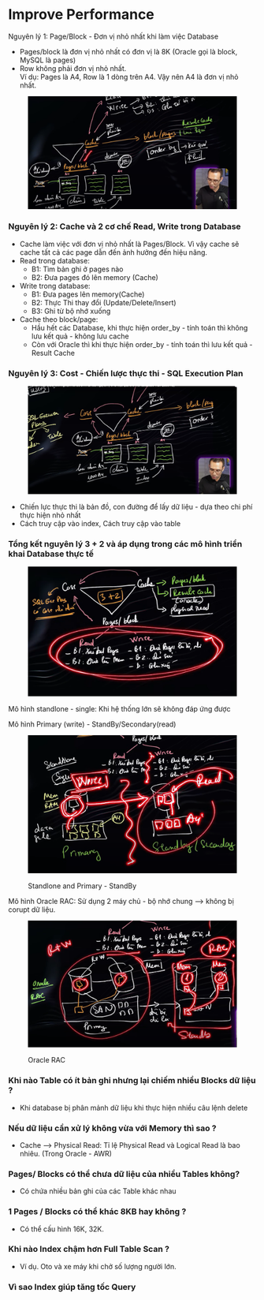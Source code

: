 # Improve Performance

Nguyên lý 1: Page/Block - Đơn vị nhỏ nhất khi làm việc Database

* Pages/block là đơn vị nhỏ nhất  có đơn vị là 8K (Oracle gọi là block, MySQL là pages)
* Row không phải đơn vị nhỏ nhất. \
  Ví dụ:  Pages là A4, Row là 1 dòng trên A4. Vậy nên A4 là đơn vị nhỏ nhất.

<figure><img src="../.gitbook/assets/image (4).png" alt=""><figcaption></figcaption></figure>



### Nguyên lý 2: Cache và 2 cơ chế Read, Write trong Database

* Cache làm việc với đơn vị nhỏ nhất là Pages/Block. Vì vậy cache sẽ cache tất cả các page dẫn đến ảnh hưởng đến hiệu năng.&#x20;
* Read trong database:
  * B1: Tìm bản ghi ở pages nào
  * B2: Đưa pages đó lên memory (Cache)
* Write trong database:
  * B1: Đưa pages lên memory(Cache)
  * B2: Thực Thi thay đổi (Update/Delete/Insert)
  * B3: Ghi từ bộ nhớ xuống
* Cache theo block/page: &#x20;
  * Hầu hết các Database, khi thực hiện order\_by - tính toán thì không lưu kết quả - không lưu cache
  * Còn với Oracle thì khi thực hiện order\_by - tính toán thì lưu kết quả - Result Cache

### Nguyên lý 3: Cost - Chiến lược thực thi - SQL Execution Plan

<figure><img src="../.gitbook/assets/image (6).png" alt=""><figcaption></figcaption></figure>

* Chiến lực thực thi là bản đồ, con đường để lấy dữ liệu - dựa theo chi phí thực hiện nhỏ nhất
* Cách truy cập vào index, Cách truy cập vào table

### Tổng kết nguyên lý 3 + 2 và áp dụng trong các mô hình triển khai Database thực tế

<figure><img src="../.gitbook/assets/image (8).png" alt=""><figcaption></figcaption></figure>

Mô hình standlone - single:  Khi hệ thống lớn sẽ không đáp ứng được

Mô hình Primary (write) - StandBy/Secondary(read)

<figure><img src="../.gitbook/assets/image (11).png" alt=""><figcaption><p>Standlone and Primary - StandBy</p></figcaption></figure>

Mô hình Oracle RAC:  Sử dụng 2 máy chủ -  bộ nhớ chung --> không bị corupt dữ liệu.

<figure><img src="../.gitbook/assets/image (9).png" alt=""><figcaption><p>Oracle RAC</p></figcaption></figure>

### Khi nào Table có ít bản ghi nhưng lại chiếm nhiều Blocks dữ liệu ?

* Khi database bị phân mảnh dữ liệu khi thực hiện nhiều câu lệnh delete

### Nếu dữ liệu cần xử lý không vừa với Memory thì sao ?

* Cache --> Physical Read: Tỉ lệ Physical Read và Logical Read là bao nhiêu. (Trong Oracle - AWR)

### Pages/ Blocks có thể chưa dữ liệu của nhiều Tables không?

* Có chứa nhiều bản ghi của các Table khác nhau

### 1 Pages / Blocks có thể khác 8KB hay không ?

* Có thể cấu hình 16K, 32K.

### Khi nào Index chậm hơn Full Table Scan ?

* Ví dụ. Oto và xe máy khi chở số lượng người lớn.

### Vì sao Index giúp tăng tốc Query

